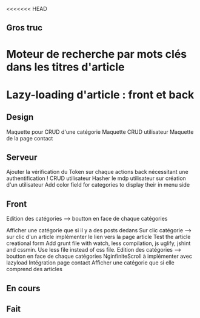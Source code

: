 <<<<<<< HEAD
## Gros truc

# Moteur de recherche par mots clés dans les titres d'article
# Lazy-loading d'article : front et back

## Design

Maquette pour CRUD d'une catégorie
Maquette CRUD utilisateur
Maquette de la page contact

## Serveur

Ajouter la vérification du Token sur chaque actions back nécessitant une authentification !
CRUD utilisateur
Hasher le mdp utilisateur sur création d'un utilisateur
Add color field for categories to display their in menu side

## Front

Edition des catégories --> boutton en face de chaque catégories 

Afficher une catégorie que si il y a des posts dedans
Sur clic catégorie --> sur clic d'un article implémenter le lien vers la page article
Test the article creational form
Add grunt file with watch, less compilation, js uglify, jshint and cssmin.
Use less file instead of css file.
Edition des catégories --> boutton en face de chaque catégories 
NginfiniteScroll à implémenter avec lazyload
Intégration page contact
Afficher une catégorie que si elle comprend des articles


## En cours

## Fait